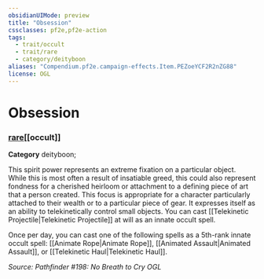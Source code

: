 ```yaml
---
obsidianUIMode: preview
title: "Obsession"
cssclasses: pf2e,pf2e-action
tags:
  - trait/occult
  - trait/rare
  - category/deityboon
aliases: "Compendium.pf2e.campaign-effects.Item.PEZoeYCF2R2nZG88"
license: OGL
---
```

# Obsession

### [rare](rare "Rare Rarity Trait")[[occult]]

**Category** deityboon; 




This spirit power represents an extreme fixation on a particular object. While this is most often a result of insatiable greed, this could also represent fondness for a cherished heirloom or attachment to a defining piece of art that a person created. This focus is appropriate for a character particularly attached to their wealth or to a particular piece of gear. It expresses itself as an ability to telekinetically control small objects. You can cast [[Telekinetic Projectile|Telekinetic Projectile]] at will as an innate occult spell.

Once per day, you can cast one of the following spells as a 5th-rank innate occult spell: [[Animate Rope|Animate Rope]], [[Animated Assault|Animated Assault]], or [[Telekinetic Haul|Telekinetic Haul]].

*Source: Pathfinder #198: No Breath to Cry*
*OGL*